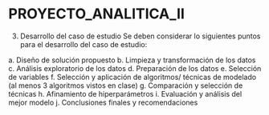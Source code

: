 # PROYECTO_ANALITICA_II

3. Desarrollo del caso de estudio
Se deben considerar lo siguientes puntos para el desarrollo del caso de estudio:

a. Diseño de solución propuesto
b. Limpieza y transformación de los datos
c. Análisis exploratorio de los datos
d. Preparación de los datos
e. Selección de variables
f. Selección y aplicación de algoritmos/ técnicas de modelado (al menos 3 algoritmos vistos en clase)
g. Comparación y selección de técnicas
h. Afinamiento de hiperparámetros
i. Evaluación y análisis del mejor modelo
j. Conclusiones finales y recomendaciones
